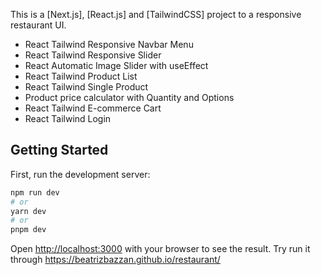 This is a [Next.js], [React.js] and [TailwindCSS] project to a responsive restaurant UI.

- React Tailwind Responsive Navbar Menu
- React Tailwind Responsive Slider
- React Automatic Image Slider with useEffect
- React Tailwind Product List
- React Tailwind Single Product
- Product price calculator with Quantity and Options
- React Tailwind E-commerce Cart
- React Tailwind Login

## Getting Started

First, run the development server:

```bash
npm run dev
# or
yarn dev
# or
pnpm dev
```

Open [http://localhost:3000](http://localhost:3000) with your browser to see the result.
Try run it through https://beatrizbazzan.github.io/restaurant/
